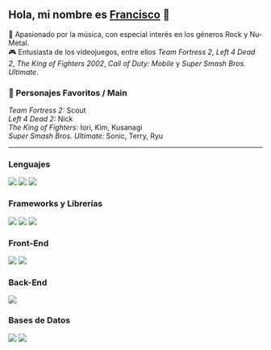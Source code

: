 <h2 align="left">Hola, mi nombre es <a href="https://github.com/JFFA25" target="_blank" rel="noopener noreferrer">Francisco</a> 👋</h2>

<p align="left">
🎸 Apasionado por la música, con especial interés en los géneros Rock y Nu-Metal.<br>
🎮 Entusiasta de los videojuegos, entre ellos <em>Team Fortress 2</em>, <em>Left 4 Dead 2</em>, <em>The King of Fighters 2002</em>, <em>Call of Duty: Mobile</em> y <em>Super Smash Bros. Ultimate</em>.<br>
</p>

<h3 align="left">🎯 Personajes Favoritos / Main</h3>
<p align="left">
<em>Team Fortress 2:</em> Scout<br>
<em>Left 4 Dead 2:</em> Nick<br>
<em>The King of Fighters:</em> Iori, Kim, Kusanagi<br>
<em>Super Smash Bros. Ultimate:</em> Sonic, Terry, Ryu<br>
</p>


---

### Lenguajes
<span>
  <img src="https://img.shields.io/badge/Java-ED8B00?style=for-the-badge&logo=openjdk&logoColor=white" />
  <img src="https://img.shields.io/badge/JavaScript-F7DF1E?style=for-the-badge&logo=javascript&logoColor=black" />
  <img src="https://img.shields.io/badge/TypeScript-007ACC?style=for-the-badge&logo=typescript&logoColor=white" />
</span>

### Frameworks y Librerías
<span>
  <img src="https://img.shields.io/badge/Angular-DD0031?style=for-the-badge&logo=angular&logoColor=white" />
  <img src="https://img.shields.io/badge/React%20Native-20232A?style=for-the-badge&logo=react&logoColor=61DAFB" />
  <img src="https://img.shields.io/badge/Express.js-000000?style=for-the-badge&logo=express&logoColor=white" />
</span>

### Front-End
<span>
  <img src="https://img.shields.io/badge/HTML5-E34F26?style=for-the-badge&logo=html5&logoColor=white" />
  <img src="https://img.shields.io/badge/CSS3-1572B6?style=for-the-badge&logo=css3&logoColor=white" />
</span>

### Back-End
<span>
  <img src="https://img.shields.io/badge/Node.js-339933?style=for-the-badge&logo=nodedotjs&logoColor=white" />
</span>

### Bases de Datos
<span>
  <img src="https://img.shields.io/badge/MongoDB-47A248?style=for-the-badge&logo=mongodb&logoColor=white" />
  <img src="https://img.shields.io/badge/MySQL-00758F?style=for-the-badge&logo=mysql&logoColor=white" />
</span>
